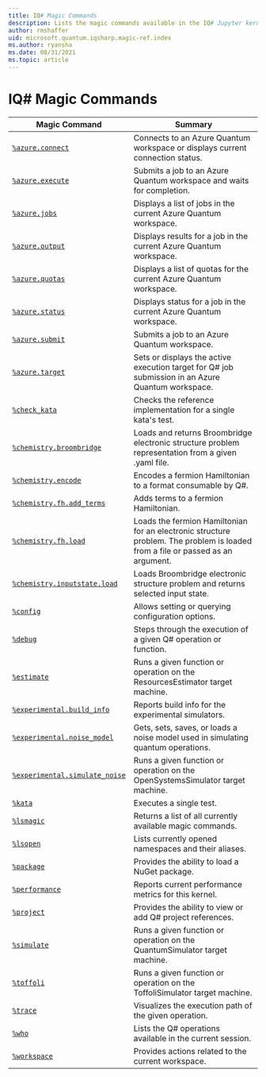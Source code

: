 ```yaml
---
title: IQ# Magic Commands
description: Lists the magic commands available in the IQ# Jupyter kernel.
author: rmshaffer
uid: microsoft.quantum.iqsharp.magic-ref.index
ms.author: ryansha
ms.date: 08/31/2021
ms.topic: article
---
```

# IQ# Magic Commands
| Magic Command | Summary |
|---------------|---------|
| [`%azure.connect`](xref:microsoft.quantum.iqsharp.magic-ref.azure.connect) | Connects to an Azure Quantum workspace or displays current connection status. |
| [`%azure.execute`](xref:microsoft.quantum.iqsharp.magic-ref.azure.execute) | Submits a job to an Azure Quantum workspace and waits for completion. |
| [`%azure.jobs`](xref:microsoft.quantum.iqsharp.magic-ref.azure.jobs) | Displays a list of jobs in the current Azure Quantum workspace. |
| [`%azure.output`](xref:microsoft.quantum.iqsharp.magic-ref.azure.output) | Displays results for a job in the current Azure Quantum workspace. |
| [`%azure.quotas`](xref:microsoft.quantum.iqsharp.magic-ref.azure.quotas) | Displays a list of quotas for the current Azure Quantum workspace. |
| [`%azure.status`](xref:microsoft.quantum.iqsharp.magic-ref.azure.status) | Displays status for a job in the current Azure Quantum workspace. |
| [`%azure.submit`](xref:microsoft.quantum.iqsharp.magic-ref.azure.submit) | Submits a job to an Azure Quantum workspace. |
| [`%azure.target`](xref:microsoft.quantum.iqsharp.magic-ref.azure.target) | Sets or displays the active execution target for Q# job submission in an Azure Quantum workspace. |
| [`%check_kata`](xref:microsoft.quantum.iqsharp.magic-ref.check_kata) | Checks the reference implementation for a single kata's test. |
| [`%chemistry.broombridge`](xref:microsoft.quantum.iqsharp.magic-ref.chemistry.broombridge) | Loads and returns Broombridge electronic structure problem representation from a given .yaml file. |
| [`%chemistry.encode`](xref:microsoft.quantum.iqsharp.magic-ref.chemistry.encode) | Encodes a fermion Hamiltonian to a format consumable by Q#. |
| [`%chemistry.fh.add_terms`](xref:microsoft.quantum.iqsharp.magic-ref.chemistry.fh.add_terms) | Adds terms to a fermion Hamiltonian. |
| [`%chemistry.fh.load`](xref:microsoft.quantum.iqsharp.magic-ref.chemistry.fh.load) | Loads the fermion Hamiltonian for an electronic structure problem. The problem is loaded from a file or passed as an argument. |
| [`%chemistry.inputstate.load`](xref:microsoft.quantum.iqsharp.magic-ref.chemistry.inputstate.load) | Loads Broombridge electronic structure problem and returns selected input state. |
| [`%config`](xref:microsoft.quantum.iqsharp.magic-ref.config) | Allows setting or querying configuration options. |
| [`%debug`](xref:microsoft.quantum.iqsharp.magic-ref.debug) | Steps through the execution of a given Q# operation or function. |
| [`%estimate`](xref:microsoft.quantum.iqsharp.magic-ref.estimate) | Runs a given function or operation on the ResourcesEstimator target machine. |
| [`%experimental.build_info`](xref:microsoft.quantum.iqsharp.magic-ref.experimental.build_info) | Reports build info for the experimental simulators. |
| [`%experimental.noise_model`](xref:microsoft.quantum.iqsharp.magic-ref.experimental.noise_model) | Gets, sets, saves, or loads a noise model used in simulating quantum operations. |
| [`%experimental.simulate_noise`](xref:microsoft.quantum.iqsharp.magic-ref.experimental.simulate_noise) | Runs a given function or operation on the OpenSystemsSimulator target machine. |
| [`%kata`](xref:microsoft.quantum.iqsharp.magic-ref.kata) | Executes a single test. |
| [`%lsmagic`](xref:microsoft.quantum.iqsharp.magic-ref.lsmagic) | Returns a list of all currently available magic commands. |
| [`%lsopen`](xref:microsoft.quantum.iqsharp.magic-ref.lsopen) | Lists currently opened namespaces and their aliases. |
| [`%package`](xref:microsoft.quantum.iqsharp.magic-ref.package) | Provides the ability to load a NuGet package. |
| [`%performance`](xref:microsoft.quantum.iqsharp.magic-ref.performance) | Reports current performance metrics for this kernel. |
| [`%project`](xref:microsoft.quantum.iqsharp.magic-ref.project) | Provides the ability to view or add Q# project references. |
| [`%simulate`](xref:microsoft.quantum.iqsharp.magic-ref.simulate) | Runs a given function or operation on the QuantumSimulator target machine. |
| [`%toffoli`](xref:microsoft.quantum.iqsharp.magic-ref.toffoli) | Runs a given function or operation on the ToffoliSimulator target machine. |
| [`%trace`](xref:microsoft.quantum.iqsharp.magic-ref.trace) | Visualizes the execution path of the given operation. |
| [`%who`](xref:microsoft.quantum.iqsharp.magic-ref.who) | Lists the Q# operations available in the current session. |
| [`%workspace`](xref:microsoft.quantum.iqsharp.magic-ref.workspace) | Provides actions related to the current workspace. |
